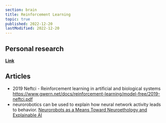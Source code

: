 ```yaml
---
section: brain
title: Reinforcement Learning
topic: true
published: 2022-12-20
lastModified: 2022-12-20
---
```


## Personal research

**[Link](/ai/reinforcement-learning-using-artificial-neural-networks)**

## Articles


- 2019 Neftci - Reinforcement learning in artificial and biological systems https://www.gwern.net/docs/reinforcement-learning/model-free/2019-neftci.pdf
- neurorobotics can be used to explain how neural network activity leads to behavior. [Neurorobots as a Means Toward Neuroethology and Explainable AI](https://www.frontiersin.org/articles/10.3389/fnbot.2020.570308/full)